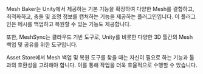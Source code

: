 Mesh Baker는 Unity에서 제공하는 기본 기능을 확장하여 다양한 Mesh를 결합하고, 최적화하고, 충돌 및 조명 정보를 캡처하는 기능을 제공하는 플러그인입니다. 이 플러그인은 메시를 백업하고 복원할 수 있는 기능도 제공합니다.

또한, MeshSync는 클라우드 기반 도구로, Unity를 비롯한 다양한 3D 툴간의 Mesh 백업 및 공유를 위한 도구입니다.

Asset Store에서 Mesh 백업 및 복원 도구를 찾을 때는 자신이 필요로 하는 기능과 툴과의 호환성을 고려해야 합니다. 이를 통해 작업을 더욱 효율적으로 수행할 수 있습니다.